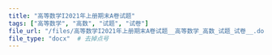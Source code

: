 ```yaml
---
title: "高等数学I2021年上册期末A卷试题"
tags: ["高等数学", "高数", "试题", "试卷"]
file_url: "/files/高等数学I2021年上册期末A卷试题__高等数学_高数_试题_试卷__.docx"
file_type: "docx"  # 去掉点号
---
```




<!-- 文件类型: .docx -->
<!-- 文件图标: 📝 -->
